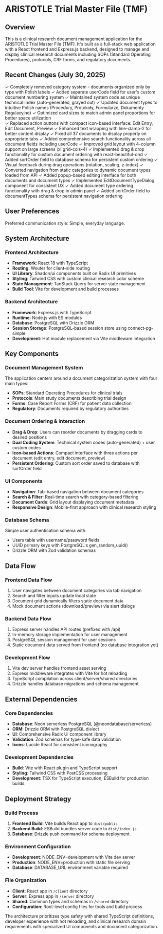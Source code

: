 # ARISTOTLE Trial Master File (TMF)

## Overview

This is a clinical research document management application for the ARISTOTLE Trial Master File (TMF). It's built as a full-stack web application with a React frontend and Express.js backend, designed to manage and display clinical research documents including SOPs (Standard Operating Procedures), protocols, CRF forms, and regulatory documents.

## Recent Changes (July 30, 2025)

✓ Completely removed category system - documents organized only by type with Polish labels
✓ Added separate userCode field for user's custom document numbering system
✓ Maintained system code as unique technical index (auto-generated, grayed out)
✓ Updated document types to intuitive Polish names (Procedury, Protokoły, Formularze, Dokumenty Regulacyjne)
✓ Optimized card sizes to match admin panel proportions for better space utilization  
✓ Replaced action buttons with compact icon-based interface: Edit Entry, Edit Document, Preview
✓ Enhanced text wrapping with line-clamp-2 for better content display
✓ Fixed all 37 documents to display properly on appropriate tabs
✓ Added comprehensive search functionality across all document fields including userCode
✓ Improved grid layout with 4-column support on large screens (xl:grid-cols-4)
✓ Implemented drag & drop functionality for custom document ordering with react-beautiful-dnd
✓ Added sortOrder field to database schema for persistent custom ordering
✓ Visual feedback during drag operations (rotation, scaling, z-index)
✓ Converted navigation from static categories to dynamic document types loaded from API
✓ Added popup-based editing interface for both documents and document types 
✓ Implemented EditDocumentTypeDialog component for consistent UX
✓ Added document type ordering functionality with drag & drop in admin panel
✓ Added sortOrder field to documentTypes schema for persistent navigation ordering

## User Preferences

Preferred communication style: Simple, everyday language.

## System Architecture

### Frontend Architecture
- **Framework**: React 18 with TypeScript
- **Routing**: Wouter for client-side routing
- **UI Library**: Shadcn/ui components built on Radix UI primitives
- **Styling**: Tailwind CSS with custom clinical research color scheme
- **State Management**: TanStack Query for server state management
- **Build Tool**: Vite for development and build processes

### Backend Architecture
- **Framework**: Express.js with TypeScript
- **Runtime**: Node.js with ES modules
- **Database**: PostgreSQL with Drizzle ORM
- **Session Storage**: PostgreSQL-based session store using connect-pg-simple
- **Development**: Hot module replacement via Vite middleware integration

## Key Components

### Document Management System
The application centers around a document categorization system with four main types:
- **SOPs**: Standard Operating Procedures for clinical trials
- **Protocols**: Main study documents describing trial design
- **Forms**: Case Report Forms (CRF) for patient data collection  
- **Regulatory**: Documents required by regulatory authorities

### Document Ordering & Interaction
- **Drag & Drop**: Users can reorder documents by dragging cards to desired positions
- **Dual Coding System**: Technical system codes (auto-generated) + user custom codes
- **Icon-based Actions**: Compact interface with three actions per document (edit entry, edit document, preview)
- **Persistent Ordering**: Custom sort order saved to database with sortOrder field

### UI Components
- **Navigation**: Tab-based navigation between document categories
- **Search & Filter**: Real-time search with category-based filtering
- **Document Cards**: Grid layout displaying document metadata
- **Responsive Design**: Mobile-first approach with clinical research styling

### Database Schema
Simple user authentication schema with:
- Users table with username/password fields
- UUID primary keys with PostgreSQL's gen_random_uuid()
- Drizzle ORM with Zod validation schemas

## Data Flow

### Frontend Data Flow
1. User navigates between document categories via tab navigation
2. Search and filter inputs update local state
3. Document grid dynamically filters static document data
4. Mock document actions (download/preview) via alert dialogs

### Backend Data Flow
1. Express server handles API routes (prefixed with /api)
2. In-memory storage implementation for user management
3. PostgreSQL session management for user sessions
4. Static document data served from frontend (no database integration yet)

### Development Flow
1. Vite dev server handles frontend asset serving
2. Express middleware integrates with Vite for hot reloading
3. TypeScript compilation across client/server/shared directories
4. Drizzle handles database migrations and schema management

## External Dependencies

### Core Dependencies
- **Database**: Neon serverless PostgreSQL (@neondatabase/serverless)
- **ORM**: Drizzle ORM with PostgreSQL dialect
- **UI**: Comprehensive Radix UI component library
- **Validation**: Zod schemas for type-safe data validation
- **Icons**: Lucide React for consistent iconography

### Development Dependencies
- **Build**: Vite with React plugin and TypeScript support
- **Styling**: Tailwind CSS with PostCSS processing
- **Development**: TSX for TypeScript execution, ESBuild for production builds

## Deployment Strategy

### Build Process
1. **Frontend Build**: Vite builds React app to `dist/public`
2. **Backend Build**: ESBuild bundles server code to `dist/index.js`
3. **Database**: Drizzle push command for schema deployment

### Environment Configuration
- **Development**: NODE_ENV=development with Vite dev server
- **Production**: NODE_ENV=production with static file serving
- **Database**: DATABASE_URL environment variable required

### File Organization
- **Client**: React app in `/client` directory
- **Server**: Express app in `/server` directory  
- **Shared**: Common types and schemas in `/shared` directory
- **Configuration**: Root-level config files for tools and build process

The architecture prioritizes type safety with shared TypeScript definitions, developer experience with hot reloading, and clinical research domain requirements with specialized UI components and document categorization.